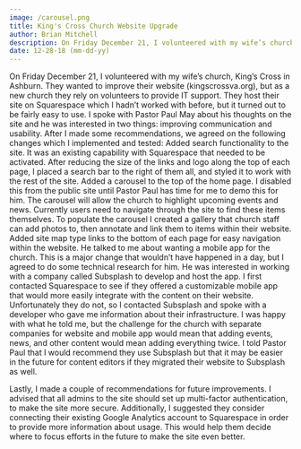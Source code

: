 ```yaml
---
image: /carousel.png
title: King's Cross Church Website Upgrade
author: Brian Mitchell
description: On Friday December 21, I volunteered with my wife’s church, King’s Cross in Ashburn. They wanted to improve their website (kingscrossva.org), but as a new church they rely on volunteers to provide IT support. They host their site on Squarespace which I hadn’t worked with before, but it turned out to be fairly easy to use.
date: 12-28-18 (mm-dd-yy)
---
```


<BlogPost>
<p>
On Friday December 21, I volunteered with my wife’s church, King’s Cross in Ashburn. They wanted to improve their website (kingscrossva.org), but as a new church they rely on volunteers to provide IT support. They host their site on Squarespace which I hadn’t worked with before, but it turned out to be fairly easy to use. I spoke with Pastor Paul May about his thoughts on the site and he was interested in two things: improving communication and usability. After I made some recommendations, we agreed on the following changes which I implemented and tested:
Added search functionality to the site. It was an existing capability with Squarespace that needed to be activated. After reducing the size of the links and logo along the top of each page, I placed a search bar to the right of them all, and styled it to work with the rest of the site.
Added a carousel to the top of the home page. I disabled this from the public site until Pastor Paul has time for me to demo this for him. The carousel will allow the church to highlight upcoming events and news. Currently users need to navigate through the site to find these items themselves. To populate the carousel I created a gallery that church staff can add photos to, then annotate and link them to items within their website.
Added site map type links to the bottom of each page for easy navigation within the website.
He talked to me about wanting a mobile app for the church. This is a major change that wouldn’t have happened in a day, but I agreed to do some technical research for him. He was interested in working with a company called Subsplash to develop and host the app. I first contacted Squarespace to see if they offered a customizable mobile app that would more easily integrate with the content on their website. Unfortunately they do not, so I contacted Subsplash and spoke with a developer who gave me information about their infrastructure. I was happy with what he told me, but the challenge for the church with separate companies for website and mobile app would mean that adding events, news, and other content would mean adding everything twice. I told Pastor Paul that I would recommend they use Subsplash but that it may be easier in the future for content editors if they migrated their website to Subsplash as well.

Lastly, I made a couple of recommendations for future improvements. I advised that all admins to the site should set up multi-factor authentication, to make the site more secure. Additionally, I suggested they consider connecting their existing Google Analytics account to Squarespace in order to provide more information about usage. This would help them decide where to focus efforts in the future to make the site even better.

</p>
</BlogPost>
